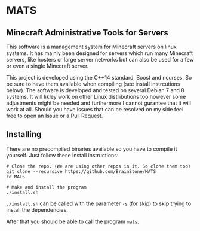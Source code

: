 # MATS
## Minecraft Administrative Tools for Servers

This software is a management system for Minecraft servers on linux systems. It has mainly been designed for servers which run many Minecraft servers, like
hosters or large server networks but can also be used for a few or even a single Minecraft server.

This project is developed using the C++14 standard, Boost and ncurses. So be sure to have them available when compiling (see install instrcutions below). The
software is developed and tested on several Debian 7 and 8 systems. It will likley work on other Linux distributions too however some adjustments might be
needed and furthermore I cannot gurantee that it will work at all. Should you have issues that can be resolved on my side feel free to open an Issue or a Pull
Request.

## Installing

There are no precompiled binaries available so you have to compile it yourself. Just follow these install instructions:

    # Clone the repo. (We are using other repos in it. So clone them too)
    git clone --recursive https://github.com/BrainStone/MATS
    cd MATS
    
    # Make and install the program
    ./install.sh

`./install.sh` can be called with the parameter `-s` (for skip) to skip trying to install the dependencies.

After that you should be able to call the program `mats`.

